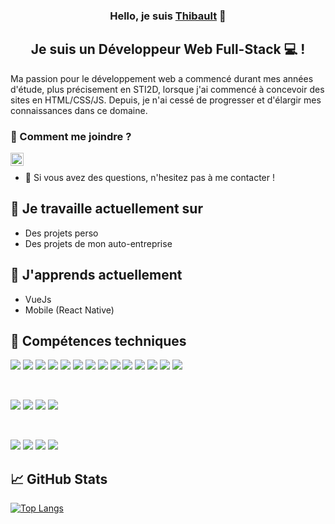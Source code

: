 
<h3 align="center">
Hello, je suis <a href="https://portfolio-zeqotibo.vercel.app" target="_blank" rel="noreferrer">Thibault</a> 👋
</h3>

<h2 align="center">
Je suis un Développeur Web Full-Stack 💻 !
</h2> 

Ma passion pour le développement web a commencé durant mes années d'étude, plus précisement en STI2D, lorsque j'ai commencé à concevoir des sites en HTML/CSS/JS. Depuis, je n'ai cessé de progresser et d'élargir mes connaissances dans ce domaine.

### 🤝 Comment me joindre ?

<a href="https://www.linkedin.com/in/thibault-derouin-3b49481b8/"><img align="left" src="https://raw.githubusercontent.com/yushi1007/yushi1007/main/images/linkedin.svg" alt="Thibault Derouin | LinkedIn" width="21px"/></a>
</br>
- 💬 Si vous avez des questions, n'hesitez pas à me contacter !

## 🔭 Je travaille actuellement sur

- Des projets perso
- Des projets de mon auto-entreprise

## 🌱 J'apprends actuellement

- VueJs
- Mobile (React Native)


## 💼 Compétences techniques

![](https://img.shields.io/badge/Code-Symfony-informational?style=flat&logo=symfony&color=black)
![](https://img.shields.io/badge/Code-React-informational?style=flat&logo=react&color=61DAFB)
![](https://img.shields.io/badge/Code-React_Native-informational?style=flat&logo=react&color=61DAFB)
![](https://img.shields.io/badge/Code-TypeScript-informational?style=flat&logo=typescript&color=F7DF1E)
![](https://img.shields.io/badge/Code-Vue.js-informational?style=flat&logo=vue.js&color=4FC08D)
![](https://img.shields.io/badge/Code-Node.js-informational?style=flat&logo=node.js&color=white)
![](https://img.shields.io/badge/Code-JavaScript-informational?style=flat&logo=JavaScript&color=F7DF1E)
![](https://img.shields.io/badge/Code-PHPinformational?style=flat&logo=php&color=white)
![](https://img.shields.io/badge/Code-HTML5-informational?style=flat&logo=HTML5&color=E34F26)
![](https://img.shields.io/badge/Code-PostgreSQL-informational?style=flat&logo=PostgreSQL&color=336791)
![](https://img.shields.io/badge/Code-SQLite-informational?style=flat&logo=SQLite&color=003B57)
![](https://img.shields.io/badge/Code-MySQL-informational?style=flat&logo=mysql&color=white)
![](https://img.shields.io/badge/Code-MongoDB-informational?style=flat&logo=mongodb&color=white)
![](https://img.shields.io/badge/CMS-Wordpress-informational?style=flat&logo=wordpress&color=white)

</br>

![](https://img.shields.io/badge/Style-Bootstrap-informational?style=flat&logo=Bootstrap&color=7952B3)
![](https://img.shields.io/badge/Style-CSS3-informational?style=flat&logo=CSS3&color=1572B6)
![](https://img.shields.io/badge/Style-Tailwind_CSS-informational?style=flat&logo=tailwind-css&color=white)
![](https://img.shields.io/badge/Style-styled--components-informational?style=flat&logo=styled-components&color=DB7093)


</br>

![](https://img.shields.io/badge/Tools-Figma-informational?style=flat&logo=Figma&color=F24E1E)
![](https://img.shields.io/badge/Tools-NPM-informational?style=flat&logo=NPM&color=CB3837)
![](https://img.shields.io/badge/Tools-Git-informational?style=flat&logo=Git&color=F05032)
![](https://img.shields.io/badge/Tools-GitHub-informational?style=flat&logo=GitHub&color=181717)

## 📈 GitHub Stats 

[![Top Langs](https://github-readme-stats.vercel.app/api/top-langs/?username=zeqotibo&layout=compact)](https://github.com/zeqotibo)

